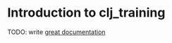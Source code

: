 # Introduction to clj_training

TODO: write [great documentation](http://jacobian.org/writing/what-to-write/)
